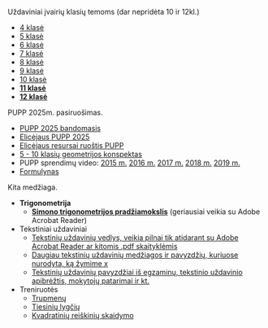 Uždaviniai įvairių klasių temoms (dar nepridėta 10 ir 12kl.)
* [4 klasė](ematematikas/4%20klasė/testai.ipynb)
* [5 klasė](ematematikas/5%20klasė/testai.ipynb)
* [6 klasė](ematematikas/6%20klasė/testai.ipynb)
* [7 klasė](ematematikas/7%20klasė/testai.ipynb)
* [8 klasė](ematematikas/8%20klasė/testai.ipynb)
* [9 klasė](ematematikas/9%20klasė/testai.ipynb)
* [10 klasė](ematematikas/10%20klasė/testai.ipynb)
* [**11 klasė**](ematematikas/11%20klasė/Turinys.ipynb)
* [**12 klasė**](ematematikas/12%20klasė/Turinys.ipynb)

PUPP 2025m. pasiruošimas.

* [PUPP 2025 bandomasis](PUPP/2025%20metai/PUPP_2025.ipynb)
* [Elicėjaus PUPP 2025](https://mokinys.elicejus.lt/dashboard/1/public-test/4006)
* [Elicėjaus resursai ruoštis PUPP](https://mokinys.elicejus.lt/dashboard/1/public-test?toggleTestType=pupp)
* [5 - 10 klasių geometrijos konspektas](https://bit.ly/3CTgl6h)
* PUPP sprendimų video: [2015 m.](https://matematika.lt/pupp/2015/) [2016 m.](https://matematika.lt/pupp/2016/) [2017 m.](https://matematika.lt/pupp/2017/) [2018 m.](https://matematika.lt/pupp/2018/) [2019 m.](https://matematika.lt/pupp/2019/)
* [Formulynas](PUPP/PUPP%2F2025%20metai/formulynas.png)
  
Kita medžiaga.

* **Trigonometrija**
    * [**Simono trigonometrijos pradžiamokslis**](https://github.com/loijord/matematikos_pamokos/blob/master/technologijos/failai/trigonometrija/readme.md) (geriausiai veikia su Adobe Acrobat Reader)
* Tekstiniai uždaviniai  
    * [Tekstinių uždavinių vedlys, veikia pilnai tik atidarant su Adobe Acrobat Reader ar kitomis .pdf skaityklėmis](https://github.com/loijord/matematikos_pamokos/blob/master/programa/Martynas/zodinis.pdf)
    * [Daugiau tekstinių uždavinių medžiagos ir pavyzdžių, kuriuose nurodyta, ką žymime x](https://github.com/loijord/matematikos_pamokos/blob/master/programa/Martynas/nezinomieji.pdf)
    * [Tekstinių uždavinių pavyzdžiai iš egzaminų, tekstinio uždavinio apibrėžtis, mokytojų patarimai ir kt.](https://github.com/loijord/matematikos_pamokos/blob/master/programa/Vilius/TU/TU.ipynb)
* Treniruotės
    * [Trupmenų](https://www.geogebra.org/m/xafff9rn)
    * [Tiesinių lygčių](https://www.geogebra.org/m/pkkcyxab)
    * [Kvadratinių reiškinių skaidymo](https://www.geogebra.org/m/pasan8st)